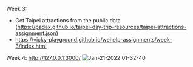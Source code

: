 Week 3:
- Get Taipei attractions from the public data (https://padax.github.io/taipei-day-trip-resources/taipei-attractions-assignment.json)
- https://vicky-playground.github.io/wehelp-assignments/week-3/index.html

Week 4:
http://127.0.0.1:3000/
![Jan-21-2022 01-32-40](https://user-images.githubusercontent.com/90204593/150391498-1de4d56a-35c4-4a11-b969-bd3f373a6557.gif)
